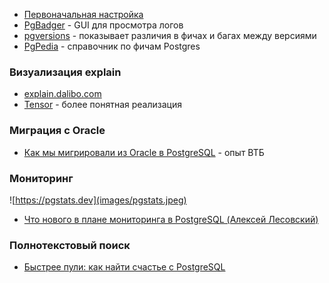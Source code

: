 - [Первоначальная настройка](https://pgconfigurator.cybertec.at/)
- [PgBadger](https://pgbadger.darold.net/examples/sample.html) - GUI для просмотра логов
- [pgversions](https://pgversions.com/) - показывает различия в фичах и багах между версиями
- [PgPedia](https://pgpedia.info/) - справочник по фичам Postgres

### Визуализация explain

- [explain.dalibo.com](https://explain.dalibo.com/)
- [Tensor](https://explain.tensor.ru/) - более понятная реализация

### Миграция с Oracle

- [Как мы мигрировали из Oracle в PostgreSQL](https://habr.com/ru/companies/vtb/articles/819133/) - опыт ВТБ

### Мониторинг

![https://pgstats.dev](images/pgstats.jpeg)
- [Что нового в плане мониторинга в PostgreSQL (Алексей Лесовский)](https://habr.com/ru/articles/658137/)

### Полнотекстовый поиск

- [Быстрее пули: как найти счастье с PostgreSQL](https://habr.com/ru/companies/rostelecom/articles/853124/)